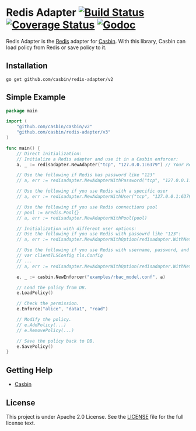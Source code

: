 # Redis Adapter [![Build Status](https://travis-ci.org/casbin/redis-adapter.svg?branch=master)](https://travis-ci.org/casbin/redis-adapter) [![Coverage Status](https://coveralls.io/repos/github/casbin/redis-adapter/badge.svg?branch=master)](https://coveralls.io/github/casbin/redis-adapter?branch=master) [![Godoc](https://godoc.org/github.com/casbin/redis-adapter?status.svg)](https://godoc.org/github.com/casbin/redis-adapter)

Redis Adapter is the [Redis](https://redis.io/) adapter for [Casbin](https://github.com/casbin/casbin). With this library, Casbin can load policy from Redis or save policy to it.

## Installation

    go get github.com/casbin/redis-adapter/v2

## Simple Example

```go
package main

import (
	"github.com/casbin/casbin/v2"
	"github.com/casbin/redis-adapter/v3"
)

func main() {
	// Direct Initialization:
	// Initialize a Redis adapter and use it in a Casbin enforcer:
	a, _ := redisadapter.NewAdapter("tcp", "127.0.0.1:6379") // Your Redis network and address.

	// Use the following if Redis has password like "123"
	// a, err := redisadapter.NewAdapterWithPassword("tcp", "127.0.0.1:6379", "123")

	// Use the following if you use Redis with a specific user 
	// a, err := redisadapter.NewAdapterWithUser("tcp", "127.0.0.1:6379", "username", "password")

	// Use the following if you use Redis connections pool
	// pool := &redis.Pool{}
	// a, err := redisadapter.NewAdapterWithPool(pool)

	// Initialization with different user options:
	// Use the following if you use Redis with passowrd like "123":
	// a, err := redisadapter.NewAdapterWithOption(redisadapter.WithNetwork("tcp"), redisadapter.WithAddress("127.0.0.1:6379"), redisadapter.WithPassword("123"))

	// Use the following if you use Redis with username, password, and TLS option:
	// var clientTLSConfig tls.Config
	// ...
	// a, err := redisadapter.NewAdapterWithOption(redisadapter.WithNetwork("tcp"), redisadapter.WithAddress("127.0.0.1:6379"), redisadapter.WithUsername("testAccount"), redisadapter.WithPassword("123456"), redisadapter.WithTls(&clientTLSConfig))

	e, _ := casbin.NewEnforcer("examples/rbac_model.conf", a)

	// Load the policy from DB.
	e.LoadPolicy()

	// Check the permission.
	e.Enforce("alice", "data1", "read")

	// Modify the policy.
	// e.AddPolicy(...)
	// e.RemovePolicy(...)

	// Save the policy back to DB.
	e.SavePolicy()
}
```

## Getting Help

- [Casbin](https://github.com/casbin/casbin)

## License

This project is under Apache 2.0 License. See the [LICENSE](LICENSE) file for the full license text.
